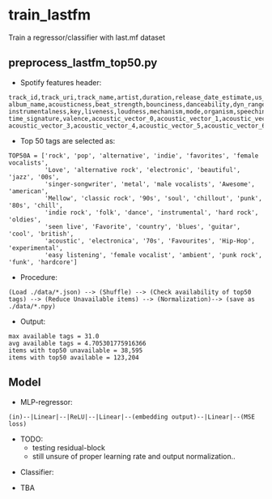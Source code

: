 # train_lastfm

Train a regressor/classifier with last.mf dataset

## preprocess_lastfm_top50.py
* Spotify features header:
```
track_id,track_uri,track_name,artist,duration,release_date_estimate,us_popularity_estimate,
album_name,acousticness,beat_strength,bounciness,danceability,dyn_range_mean,energy,flatness,
instrumentalness,key,liveness,loudness,mechanism,mode,organism,speechiness,tempo,
time_signature,valence,acoustic_vector_0,acoustic_vector_1,acoustic_vector_2,
acoustic_vector_3,acoustic_vector_4,acoustic_vector_5,acoustic_vector_6,acoustic_vector_7
```
* Top 50 tags are selected as:
```
TOP50A = ['rock', 'pop', 'alternative', 'indie', 'favorites', 'female vocalists',
          'Love', 'alternative rock', 'electronic', 'beautiful', 'jazz', '00s',
          'singer-songwriter', 'metal', 'male vocalists', 'Awesome', 'american', 
          'Mellow', 'classic rock', '90s', 'soul', 'chillout', 'punk', '80s', 'chill',
          'indie rock', 'folk', 'dance', 'instrumental', 'hard rock', 'oldies',
          'seen live', 'Favorite', 'country', 'blues', 'guitar', 'cool', 'british',
          'acoustic', 'electronica', '70s', 'Favourites', 'Hip-Hop', 'experimental',
          'easy listening', 'female vocalist', 'ambient', 'punk rock', 'funk', 'hardcore']
```     
* Procedure:
```
(Load ./data/*.json) --> (Shuffle) --> (Check availability of top50 tags) --> (Reduce Unavailable items) --> (Normalization)--> (save as ./data/*.npy)
```

* Output:
```
max available tags = 31.0 
avg available tags = 4.705301775916366 
items with top50 unavailable = 38,595 
items with top50 available = 123,204
```


## Model
* MLP-regressor:
```
(in)--|Linear|--|ReLU|--|Linear|--(embedding output)--|Linear|--(MSE loss)
```
- TODO: 
    - testing residual-block
    - still unsure of proper learning rate and output normalization..
* Classifier:
- TBA


